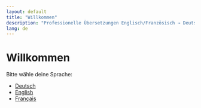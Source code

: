 ```yaml
---
layout: default
title: "Willkommen"
description: "Professionelle Übersetzungen Englisch/Französisch → Deutsch"
lang: de
---
```


# Willkommen

Bitte wähle deine Sprache:

- [Deutsch](/de/)
- [English](/en/)
- [Français](/fr/)
